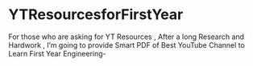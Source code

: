 # YTResourcesforFirstYear
For those who are asking for YT Resources , After a long Research and Hardwork , I’m going to provide Smart PDF of Best YouTube Channel to Learn First Year Engineering-
